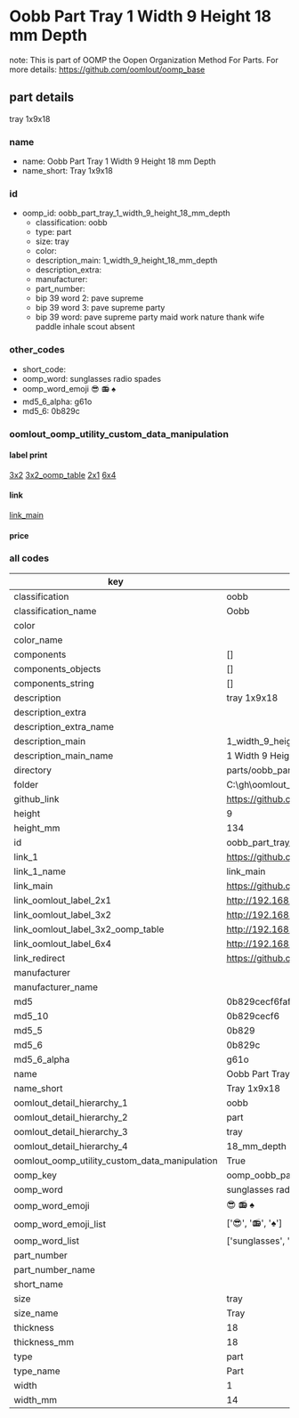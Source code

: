 # Oobb Part Tray 1 Width 9 Height 18 mm Depth  

note: This is part of OOMP the Oopen Organization Method For Parts. For more details: https://github.com/oomlout/oomp_base

##  part details
  



tray 1x9x18



### name
* name: Oobb Part Tray 1 Width 9 Height 18 mm Depth
* name_short: Tray 1x9x18 
### id
* oomp_id: oobb_part_tray_1_width_9_height_18_mm_depth
  * classification: oobb
  * type: part
  * size: tray
  * color: 
  * description_main: 1_width_9_height_18_mm_depth
  * description_extra: 
  * manufacturer: 
  * part_number: 
  * bip 39 word 2: pave supreme
  * bip 39 word 3: pave supreme party
  * bip 39 word: pave supreme party maid work nature thank wife paddle inhale scout absent

### other_codes
* short_code: 
* oomp_word: sunglasses radio spades
* oomp_word_emoji :sunglasses: :radio: :spades:
* md5_6_alpha: g61o
* md5_6: 0b829c






### oomlout_oomp_utility_custom_data_manipulation
#### label print
[3x2](http://192.168.1.245:1112/?label=oomp%20g61o)
[3x2_oomp_table](http://192.168.1.108:1112/?label=oomp%20g61o)
[2x1](http://192.168.1.242:1112/?label=oomp%20g61o)
[6x4](http://192.168.1.55:1112/?label=oomp%20g61o)    

#### link

[link_main](https://github.com/oomlout/oomlout_oobb_version_4_generated_parts/tree/main/navigation_oomp/oobb/part/tray/1_width_9_height_18_mm_depth/part)                              

#### price







### all codes 
| key | value |  
| --- | --- |  
| classification | oobb |  
| classification_name | Oobb |  
| color |  |  
| color_name |  |  
| components | [] |  
| components_objects | [] |  
| components_string | [] |  
| description | tray 1x9x18 |  
| description_extra |  |  
| description_extra_name |  |  
| description_main | 1_width_9_height_18_mm_depth |  
| description_main_name | 1 Width 9 Height 18 mm Depth |  
| directory | parts/oobb_part_tray_1_width_9_height_18_mm_depth |  
| folder | C:\gh\oomlout_oobb_version_4_generated_parts\parts\oobb_part_tray_1_width_9_height_18_mm_depth |  
| github_link | https://github.com/oomlout/oomlout_oomp_part_src/tree/main/parts/oobb_part_tray_1_width_9_height_18_mm_depth |  
| height | 9 |  
| height_mm | 134 |  
| id | oobb_part_tray_1_width_9_height_18_mm_depth |  
| link_1 | https://github.com/oomlout/oomlout_oobb_version_4_generated_parts/tree/main/navigation_oomp/oobb/part/tray/1_width_9_height_18_mm_depth/part |  
| link_1_name | link_main |  
| link_main | https://github.com/oomlout/oomlout_oobb_version_4_generated_parts/tree/main/navigation_oomp/oobb/part/tray/1_width_9_height_18_mm_depth/part |  
| link_oomlout_label_2x1 | http://192.168.1.242:1112/?label=oomp%20g61o |  
| link_oomlout_label_3x2 | http://192.168.1.245:1112/?label=oomp%20g61o |  
| link_oomlout_label_3x2_oomp_table | http://192.168.1.108:1112/?label=oomp%20g61o |  
| link_oomlout_label_6x4 | http://192.168.1.55:1112/?label=oomp%20g61o |  
| link_redirect | https://github.com/oomlout/oomlout_oobb_version_4_generated_parts/tree/main/parts/oobb_tray_01_09_18 |  
| manufacturer |  |  
| manufacturer_name |  |  
| md5 | 0b829cecf6fafbfa4dfec86141367d0c |  
| md5_10 | 0b829cecf6 |  
| md5_5 | 0b829 |  
| md5_6 | 0b829c |  
| md5_6_alpha | g61o |  
| name | Oobb Part Tray 1 Width 9 Height 18 mm Depth |  
| name_short | Tray 1x9x18  |  
| oomlout_detail_hierarchy_1 | oobb |  
| oomlout_detail_hierarchy_2 | part |  
| oomlout_detail_hierarchy_3 | tray |  
| oomlout_detail_hierarchy_4 | 18_mm_depth |  
| oomlout_oomp_utility_custom_data_manipulation | True |  
| oomp_key | oomp_oobb_part_tray_1_width_9_height_18_mm_depth |  
| oomp_word | sunglasses radio spades |  
| oomp_word_emoji | :sunglasses: :radio: :spades: |  
| oomp_word_emoji_list | [':sunglasses:', ':radio:', ':spades:'] |  
| oomp_word_list | ['sunglasses', 'radio', 'spades'] |  
| part_number |  |  
| part_number_name |  |  
| short_name |  |  
| size | tray |  
| size_name | Tray |  
| thickness | 18 |  
| thickness_mm | 18 |  
| type | part |  
| type_name | Part |  
| width | 1 |  
| width_mm | 14 |  
